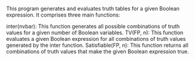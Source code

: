 This program generates and evaluates truth tables for a given Boolean expression. It comprises three main functions:

inter(nvbar): This function generates all possible combinations of truth values for a given number of Boolean variables.
TV(FP, n): This function evaluates a given Boolean expression for all combinations of truth values generated by the inter function.
Satisfiable(FP, n): This function returns all combinations of truth values that make the given Boolean expression true.

